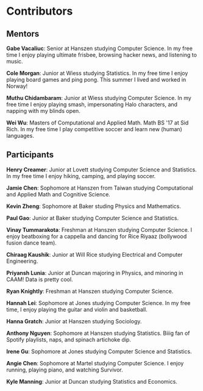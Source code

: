 # Contributors

## Mentors

**Gabe Vacaliuc**: Senior at Hanszen studying Computer Science. In my free time
I enjoy playing ultimate frisbee, browsing hacker news, and listening to music.

**Cole Morgan**: Junior at Wiess studying Statistics. In my free time I enjoy
playing board games and ping pong. This summer I lived and worked in Norway!

**Muthu Chidambaram**: Junior at Wiess studying Computer Science. In my free time I enjoy
playing smash, impersonating Halo characters, and napping with my blinds open. 

**Wei Wu**: Masters of Computational and Applied Math. Math BS '17 at Sid Rich. In my free time I play competitive soccer and learn new (human) languages. 

## Participants

**Henry Creamer**: Junior at Lovett studying Computer Science and Statistics. In my free time I enjoy hiking, camping, and playing soccer.

**Jamie Chen**: Sophomore at Hanszen from Taiwan studying Computational
and Applied Math and Cognitive Science. 

**Kevin Zheng**: Sophomore at Baker studing Physics and Mathematics.

**Paul Gao**: Junior at Baker studying Computer Science and Statistics.

**Vinay Tummarakota**: Freshman at Hanszen studying Computer Science. I enjoy beatboxing for a cappella and dancing for Rice Riyaaz (bollywood fusion dance team). 

**Chiraag Kaushik**: Junior at Will Rice studying Electrical and Computer Engineering.

**Priyansh Lunia**: Junior at Duncan majoring in Physics, and minoring in CAAM! Data is pretty cool. 

**Ryan Knightly**: Freshman at Hanszen studying Computer Science.

**Hannah Lei**: Sophomore at Jones studying Computer Science. In my free time, I enjoy playing the guitar and violin and basketball.

**Hanna Gratch**: Junior at Hanszen studying Sociology.

**Anthony Nguyen**: Sophomore at Hanszen studying Statistics. Biiig fan of Spotify playlists, naps, and spinach artichoke dip.

**Irene Gu**: Sophomore at Jones studying Computer Science and Statistics.

**Angie Chen**: Sophomore at Martel studying Computer Science. I enjoy running, playing piano, and watching Survivor.

**Kyle Manning**: Junior at Duncan studying Statistics and Economics.